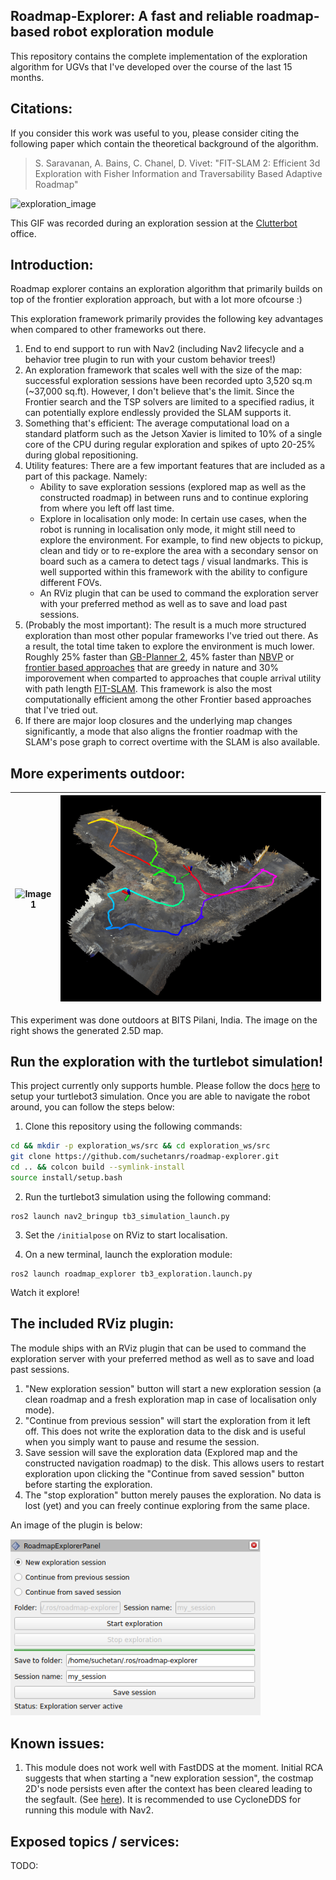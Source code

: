 <!-- <div align="center">
  <img src="images/roadmap-explorer-logo.png" alt="Logo" width="200"/>
</div> -->
## Roadmap-Explorer: A fast and reliable roadmap-based robot exploration module

This repository contains the complete implementation of the exploration algorithm for UGVs that I've developed over the course of the last 15 months.

## Citations:
If you consider this work was useful to you, please consider citing the following paper which contain the theoretical background of the algorithm.

> S. Saravanan, A. Bains, C. Chanel, D. Vivet: "FIT-SLAM 2: Efficient 3d Exploration with Fisher Information and Traversability Based Adaptive Roadmap"
 
![exploration_image](/images/exploration-session.gif?raw=true "Exploration Image")

This GIF was recorded during an exploration session at the [Clutterbot](https://www.clutterbot.com/) office.

## Introduction:

Roadmap explorer contains an exploration algorithm that primarily builds on top of the frontier exploration approach, but with a lot more ofcourse :)

This exploration framework primarily provides the following key advantages when compared to other frameworks out there.
1. End to end support to run with Nav2 (including Nav2 lifecycle and a behavior tree plugin to run with your custom behavior trees!)
2. An exploration framework that scales well with the size of the map: successful exploration sessions have been recorded upto 3,520 sq.m (~37,000 sq.ft). However, I don't believe that's the limit. Since the Frontier search and the TSP solvers are limited to a specified radius, it can potentially explore endlessly provided the SLAM supports it.
3. Something that's efficient: The average computational load on a standard platform such as the Jetson Xavier is limited to 10% of a single core of the CPU during regular exploration and spikes of upto 20-25% during global repositioning.
4. Utility features: There are a few important features that are included as a part of this package. Namely:
    - Ability to save exploration sessions (explored map as well as the constructed roadmap) in between runs and to continue exploring from where you left off last time.
    - Explore in localisation only mode: In certain use cases, when the robot is running in localisation only mode, it might still need to explore the environment. For example, to find new objects to pickup, clean and tidy or to re-explore the area with a secondary sensor on board such as a camera to detect tags / visual landmarks. This is well supported within this framework with the ability to configure different FOVs.
    - An RViz plugin that can be used to command the exploration server with your preferred method as well as to save and load past sessions.
5. (Probably the most important): The result is a much more structured exploration than most other popular frameworks I've tried out there. As a result, the total time taken to explore the environment is much lower. Roughly 25% faster than [GB-Planner 2](https://github.com/ntnu-arl/gbplanner_ros), 45% faster than [NBVP](https://github.com/ethz-asl/nbvplanner) or [frontier based approaches](https://github.com/paulbovbel/frontier_exploration) that are greedy in nature and 30% imporovement when comparted to approaches that couple arrival utility with path length [FIT-SLAM](https://ieeexplore.ieee.org/document/10553174). This framework is also the most computationally efficient among the other Frontier based approaches that I've tried out.
6. If there are major loop closures and the underlying map changes significantly, a mode that also aligns the frontier roadmap with the SLAM's pose graph to correct overtime with the SLAM is also available.

## More experiments outdoor:
| ![Image 1](/images/outdoor-session.gif) | ![Image 2](/images/outdoor-session-map.png) |
|-------------------------|-------------------------|

This experiment was done outdoors at BITS Pilani, India. The image on the right shows the generated 2.5D map.

## Run the exploration with the turtlebot simulation!

This project currently only supports humble. Please follow the docs [here](https://docs.nav2.org/getting_started/index.html) to setup your turtlebot3 simulation. Once you are able to navigate the robot around, you can follow the steps below:

1. Clone this repository using the following commands:
```bash
cd && mkdir -p exploration_ws/src && cd exploration_ws/src
git clone https://github.com/suchetanrs/roadmap-explorer.git
cd .. && colcon build --symlink-install
source install/setup.bash
```

2. Run the turtlebot3 simulation using the following command:
```
ros2 launch nav2_bringup tb3_simulation_launch.py
```

3. Set the `/initialpose` on RViz to start localisation.

4. On a new terminal, launch the exploration module:
```
ros2 launch roadmap_explorer tb3_exploration.launch.py
```

Watch it explore!

## The included RViz plugin:

The module ships with an RViz plugin that can be used to command the exploration server with your preferred method as well as to save and load past sessions.

1. "New exploration session" button will start a new exploration session (a clean roadmap and a fresh exploration map in case of localisation only mode).
2. "Continue from previous session" will start the exploration from it left off. This does not write the exploration data to the disk and is useful when you simply want to pause and resume the session.
3. Save session will save the exploration data (Explored map and the constructed navigation roadmap) to the disk. This allows users to restart exploration upon clicking the "Continue from saved session" button before starting the exploration.
4. The "stop exploration" button merely pauses the exploration. No data is lost (yet) and you can freely continue exploring from the same place.

An image of the plugin is below:
<!-- ![rviz_plugin](/images/rviz_plugin.png?raw=true "RViz Plugin") -->
<div align="left">
  <img src="images/rviz_plugin.png" alt="Logo" width="400"/>
</div>

## Known issues:

1. This module does not work well with FastDDS at the moment. Initial RCA suggests that when starting a "new exploration session", the costmap 2D's node persists even after the context has been cleared leading to the segfault. (See [here](https://github.com/ros2/rmw_fastrtps/issues/478)). It is recommended to use CycloneDDS for running this module with Nav2.

## Exposed topics / services:

TODO: